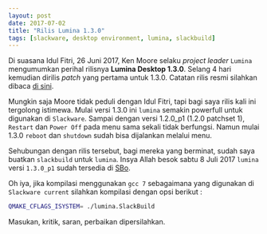 ```yaml
---
layout: post
date: 2017-07-02
title: "Rilis Lumina 1.3.0"
tags: [slackware, desktop environment, lumina, slackbuild]
---
```

Di suasana Idul Fitri, 26 Juni 2017, Ken Moore selaku _project leader_ <code>Lumina</code> mengumumkan perihal rilisnya **Lumina Desktop 1.3.0**. Selang 4 hari kemudian dirilis _patch_ yang pertama untuk 1.3.0. Catatan rilis resmi silahkan dibaca [di sini](https://lumina-desktop.org/version-1-3-0-released/).
  
Mungkin saja Moore tidak peduli dengan Idul Fitri, tapi bagi saya rilis kali ini tergolong istimewa. Mulai versi 1.3.0 ini <code>lumina</code> semakin powerfull untuk digunakan di <code>Slackware</code>. Sampai dengan versi 1.2.0_p1 (1.2.0 patchset 1), <code>Restart</code> dan <code>Power Off</code> pada menu sama sekali tidak berfungsi. Namun mulai 1.3.0 <code>reboot</code> dan <code>shutdown</code> sudah bisa dijalankan melalui menu.

Sehubungan dengan rilis tersebut, bagi mereka yang berminat, sudah saya buatkan <code>slackbuild</code> untuk <code>lumina</code>. Insya Allah besok sabtu 8 Juli 2017 <code>lumina</code> versi <code>1.3.0_p1</code> sudah tersedia di [SBo](https://slackbuilds.org).

Oh iya, jika kompilasi menggunakan <code>gcc 7</code> sebagaimana yang digunakan di <code> Slackware current</code> silahkan kompilasi dengan opsi berikut :

```bash
QMAKE_CFLAGS_ISYSTEM= ./lumina.SlackBuild
```

Masukan, kritik, saran, perbaikan dipersilahkan.
